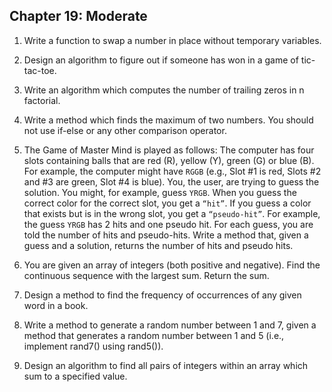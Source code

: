 ## Chapter 19: Moderate

1. Write a function to swap a number in place without temporary variables.

2. Design an algorithm to figure out if someone has won in a game of tic-tac-toe.

3. Write an algorithm which computes the number of trailing zeros in n factorial.

4. Write a method which finds the maximum of two numbers. You should not use if-else or any other comparison operator.

5. The Game of Master Mind is played as follows:  The computer has four slots containing balls that are red (R), yellow (Y), green (G) or blue (B). For example, the computer might have `RGGB` (e.g., Slot #1 is red, Slots #2 and #3 are green, Slot #4 is blue). You, the user, are trying to guess the solution. You might, for example, guess `YRGB`. When you guess the correct color for the correct slot, you get a `“hit”`. If you guess a color that exists but is in the wrong slot, you get a `“pseudo-hit”`. For example, the guess `YRGB` has 2 hits and one pseudo hit. For each guess, you are told the number of hits and pseudo-hits. Write a method that, given a guess and a solution, returns the number of hits and pseudo hits.

7. You are given an array of integers (both positive and negative). Find the continuous sequence with the largest sum. Return the sum.

8. Design a method to find the frequency of occurrences of any given word in a book.

10. Write a method to generate a random number between 1 and 7, given a method that generates a random number between 1 and 5 (i.e., implement rand7() using rand5()).

11. Design an algorithm to find all pairs of integers within an array which sum to a specified value.